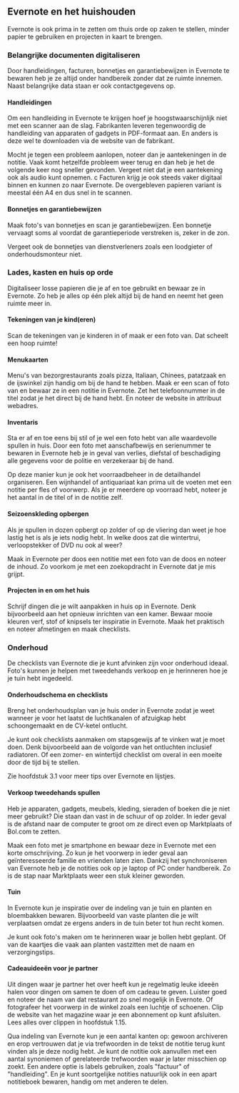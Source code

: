 ## Evernote en het huishouden

Evernote is ook prima in te zetten om thuis orde op zaken te stellen, minder papier te gebruiken en projecten in kaart te brengen.

### Belangrijke documenten digitaliseren

Door handleidingen, facturen, bonnetjes en garantiebewijzen in Evernote te bewaren heb je ze altijd onder handbereik zonder dat ze ruimte innemen. Naast belangrijke data staan er ook contactgegevens op.

#### Handleidingen

Om een handleiding in Evernote te krijgen hoef je hoogstwaarschijnlijk niet met een scanner aan de slag. Fabrikanten leveren tegenwoordig de handleiding van apparaten of gadgets in PDF-formaat aan. En anders is deze wel te downloaden via de website van de fabrikant.

Mocht je tegen een probleem aanlopen, noteer dan je aantekeningen in de notitie. Vaak komt hetzelfde probleem weer terug en dan heb je het de volgende keer nog sneller gevonden. Vergeet niet dat je een aantekening ook als audio kunt opnemen.
c
Facturen krijg je ook steeds vaker digitaal binnen en kunnen zo naar Evernote. De overgebleven papieren variant is meestal één A4 en dus snel in te scannen.

#### Bonnetjes en garantiebewijzen

Maak foto's van bonnetjes en scan je garantiebewijzen. Een bonnetje vervaagt soms al voordat de garantieperiode verstreken is, zeker in de zon.

Vergeet ook de bonnetjes van dienstverleners zoals een loodgieter of onderhoudsmonteur niet.

### Lades, kasten en huis op orde

Digitaliseer losse papieren die je af en toe gebruikt en bewaar ze in Evernote. Zo heb je alles op één plek altijd bij de hand en neemt het geen ruimte meer in.

#### Tekeningen van je kind(eren)

Scan de tekeningen van je kinderen in of maak er een foto van. Dat scheelt een hoop ruimte!

#### Menukaarten

Menu's van bezorgrestaurants zoals pizza, Italiaan, Chinees, patatzaak en de ijswinkel zijn handig om bij de hand te hebben. Maak er een scan of foto van en bewaar ze in een notitie in Evernote. Zet het telefoonnummer in de titel zodat je het direct bij de hand hebt. En noteer de website in attribuut webadres.

#### Inventaris

Sta er af en toe eens bij stil of je wel een foto hebt van alle waardevolle spullen in huis. Door een foto met aanschafbewijs en serienummer te bewaren in Evernote heb je in geval van verlies, diefstal of beschadiging alle gegevens voor de politie en verzekeraar bij de hand.

Op deze manier kun je ook het voorraadbeheer in de detailhandel organiseren. Een wijnhandel of antiquariaat kan prima uit de voeten met een notitie per fles of voorwerp. Als je er meerdere op voorraad hebt, noteer je het aantal in de titel of in de notitie zelf.

#### Seizoenskleding opbergen

Als je spullen in dozen opbergt op zolder of op de vliering dan weet je hoe lastig het is als je iets nodig hebt. In welke doos zat die wintertrui, verloopstekker of DVD nu ook al weer?

Maak in Evernote per doos een notitie met een foto van de doos en noteer de inhoud. Zo voorkom je met een zoekopdracht in Evernote dat je mis grijpt.

#### Projecten in en om het huis

Schrijf dingen die je wilt aanpakken in huis op in Evernote. Denk bijvoorbeeld aan het opnieuw inrichten van een kamer. Bewaar mooie kleuren verf, stof of knipsels ter inspiratie in Evernote. Maak het praktisch en noteer afmetingen en maak checklists.

### Onderhoud

De checklists van Evernote die je kunt afvinken zijn voor onderhoud ideaal. Foto's kunnen je helpen met tweedehands verkoop en je herinneren hoe je je tuin hebt ingedeeld.

#### Onderhoudschema en checklists

Breng het onderhoudsplan van je huis onder in Evernote zodat je weet wanneer je voor het laatst de luchtkanalen of afzuigkap hebt schoongemaakt en de CV-ketel ontlucht.

Je kunt ook checklists aanmaken om stapsgewijs af te vinken wat je moet doen. Denk bijvoorbeeld aan de volgorde van het ontluchten inclusief radiatoren. Of een zomer- en wintertijd checklist om overal in een moeite door de tijd bij te stellen.

Zie hoofdstuk 3.1 voor meer tips over Evernote en lijstjes.

#### Verkoop tweedehands spullen

Heb je apparaten, gadgets, meubels, kleding, sieraden of boeken die je niet meer gebruikt? Die staan dan vast in de schuur of op zolder. In ieder geval is de afstand naar de computer te groot om ze direct even op Marktplaats of Bol.com te zetten.

Maak een foto met je smartphone en bewaar deze in Evernote met een korte omschrijving. Zo kun je het voorwerp in ieder geval aan geïnteresseerde familie en vrienden laten zien. Dankzij het synchroniseren van Evernote heb je de notities ook op je laptop of PC onder handbereik. Zo is de stap naar Marktplaats weer een stuk kleiner geworden.

#### Tuin

In Evernote kun je inspiratie over de indeling van je tuin en planten en bloembakken bewaren. Bijvoorbeeld van vaste planten die je wilt verplaatsen omdat ze ergens anders in de tuin beter tot hun recht komen.

Je kunt ook foto's maken om te herinneren waar je bollen hebt geplant. Of van de kaartjes die vaak aan planten vastzitten met de naam en verzorgingstips.

#### Cadeauideeën voor je partner

Uit dingen waar je partner het over heeft kun je regelmatig leuke ideeën halen voor dingen om samen te doen of om cadeau te geven. Luister goed en noteer de naam van dat restaurant zo snel mogelijk in Evernote. Of fotografeer het voorwerp in de winkel zoals een luchtje of schoenen. Clip de website van het magazine waar je een abonnement op kunt afsluiten. Lees alles over clippen in hoofdstuk 1.15.

Qua indeling van Evernote kun je een aantal kanten op: gewoon archiveren en erop vertrouwen dat je via trefwoorden in de tekst de notitie terug kunt vinden als je deze nodig hebt. Je kunt de notitie ook aanvullen met een aantal synoniemen of gerelateerde trefwoorden waar je later misschien op zoekt. Een andere optie is labels gebruiken, zoals "factuur" of "handleiding". En je kunt soortgelijke notities natuurlijk ook in een apart notitieboek bewaren, handig om met anderen te delen.
